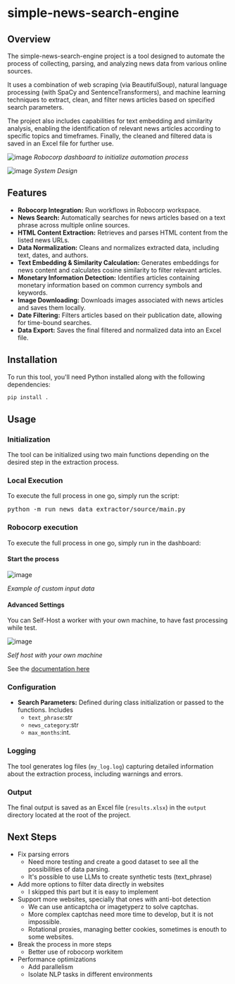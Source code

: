 # simple-news-search-engine
## Overview
The simple-news-search-engine project is a tool designed to automate the process of collecting, parsing, and analyzing news data from various online sources. 

It uses a combination of web scraping (via BeautifulSoup), natural language processing (with SpaCy and SentenceTransformers), and machine learning techniques to extract, clean, and filter news articles based on specified search parameters. 

The project also includes capabilities for text embedding and similarity analysis, enabling the identification of relevant news articles according to specific topics and timeframes. Finally, the cleaned and filtered data is saved in an Excel file for further use.

![image](https://github.com/user-attachments/assets/a5a31c2d-2109-49b1-93dd-801c4eb0bcf7)
*Robocorp dashboard to initialize automation process*

![image](https://github.com/user-attachments/assets/87345b6d-e9cc-48b8-80c8-8d9de85e66db)
*System Design*


## Features
- **Robocorp Integration:** Run workflows in Robocorp workspace. 
- **News Search:** Automatically searches for news articles based on a text phrase across multiple online sources.
- **HTML Content Extraction:** Retrieves and parses HTML content from the listed news URLs.
- **Data Normalization:** Cleans and normalizes extracted data, including text, dates, and authors.
- **Text Embedding & Similarity Calculation:** Generates embeddings for news content and calculates cosine similarity to filter relevant articles.
- **Monetary Information Detection:** Identifies articles containing monetary information based on common currency symbols and keywords.
- **Image Downloading:** Downloads images associated with news articles and saves them locally.
- **Date Filtering:** Filters articles based on their publication date, allowing for time-bound searches.
- **Data Export:** Saves the final filtered and normalized data into an Excel file.

## Installation

To run this tool, you'll need Python installed along with the following dependencies:

```bash
pip install .
```

## Usage

### Initialization

The tool can be initialized using two main functions depending on the desired step in the extraction process.


### Local Execution

To execute the full process in one go, simply run the script: <pre>python -m run news_data_extractor/source/main.py </pre>

### Robocorp execution

To execute the full process in one go, simply run in the dashboard:

#### Start the process
![image](https://github.com/user-attachments/assets/9f52b5ee-db00-497c-83e2-5fb801c15274)

*Example of custom input data*

#### Advanced Settings
You can Self-Host a worker with your own machine, to have fast processing while test.

![image](https://github.com/user-attachments/assets/65417b95-7155-41a3-9d39-4a893589ce06)

*Self host with your own machine*

See the [documentation here](https://robocorp.com/docs/courses/beginners-course-python/12-running-in-robocorp-cloud)


### Configuration
- **Search Parameters:** Defined during class initialization or passed to the functions. Includes
   - `text_phrase`:str
   - `news_category`:str
   - `max_months`:int.

### Logging

The tool generates log files (`my_log.log`) capturing detailed information about the extraction process, including warnings and errors.

### Output

The final output is saved as an Excel file (`results.xlsx`) in the `output` directory located at the root of the project.

## Next Steps

- Fix parsing errors
  - Need more testing and create a good dataset to see all the possibilities of data parsing.
  - It's possible to use LLMs to create synthetic tests (text_phrase)
- Add more options to filter data directly in websites
  - I skipped this part but it is easy to implement 
- Support more websites, specially that ones with anti-bot detection
  - We can use anticaptcha or imagetyperz to solve captchas.
  - More complex captchas need more time to develop, but it is not impossible.
  - Rotational proxies, managing better cookies, sometimes is enouth to some websites.
- Break the process in more steps
  - Better use of robocorp workitem
- Performance optimizations
   - Add parallelism
   - Isolate NLP tasks in different environments









